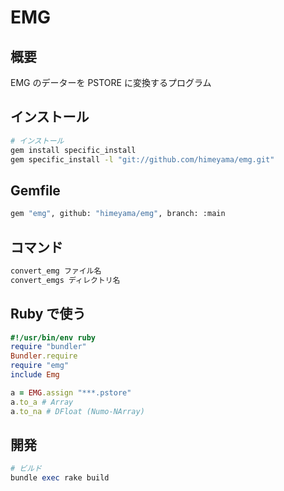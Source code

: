 # EMG

## 概要
EMG のデーターを PSTORE に変換するプログラム

## インストール

```sh
# インストール
gem install specific_install
gem specific_install -l "git://github.com/himeyama/emg.git"
```

## Gemfile
```sh
gem "emg", github: "himeyama/emg", branch: :main
```


## コマンド
```sh
convert_emg ファイル名
convert_emgs ディレクトリ名
```

## Ruby で使う
```ruby
#!/usr/bin/env ruby
require "bundler"
Bundler.require
require "emg"
include Emg

a = EMG.assign "***.pstore"
a.to_a # Array
a.to_na # DFloat (Numo-NArray)
```

## 開発

```ruby
# ビルド
bundle exec rake build
```